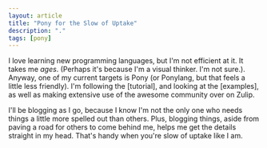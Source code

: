 ```yaml
---
layout: article
title: "Pony for the Slow of Uptake"
description: "."
tags: [pony]
---
```

I love learning new programming languages, but I'm not efficient at it.  It takes me _ages_.  (Perhaps it's because I'm a visual thinker. I'm not sure.). Anyway, one of my current targets is Pony (or Ponylang, but that feels a little less friendly).  I'm following the [tutorial], and looking at the [examples], as well as making extensive use of the awesome community over on Zulip.

I'll be blogging as I go, because I know I'm not the only one who needs things a little more spelled out than others.  Plus, blogging things, aside from paving a road for others to come behind me, helps me get the details straight in my head.  That's handy when you're slow of uptake like I am.
